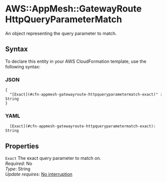 # AWS::AppMesh::GatewayRoute HttpQueryParameterMatch<a name="aws-properties-appmesh-gatewayroute-httpqueryparametermatch"></a>

An object representing the query parameter to match\.

## Syntax<a name="aws-properties-appmesh-gatewayroute-httpqueryparametermatch-syntax"></a>

To declare this entity in your AWS CloudFormation template, use the following syntax:

### JSON<a name="aws-properties-appmesh-gatewayroute-httpqueryparametermatch-syntax.json"></a>

```
{
  "[Exact](#cfn-appmesh-gatewayroute-httpqueryparametermatch-exact)" : String
}
```

### YAML<a name="aws-properties-appmesh-gatewayroute-httpqueryparametermatch-syntax.yaml"></a>

```
  [Exact](#cfn-appmesh-gatewayroute-httpqueryparametermatch-exact): String
```

## Properties<a name="aws-properties-appmesh-gatewayroute-httpqueryparametermatch-properties"></a>

`Exact` <a name="cfn-appmesh-gatewayroute-httpqueryparametermatch-exact"></a>
The exact query parameter to match on\.  
_Required_: No  
_Type_: String  
_Update requires_: [No interruption](https://docs.aws.amazon.com/AWSCloudFormation/latest/UserGuide/using-cfn-updating-stacks-update-behaviors.html#update-no-interrupt)
